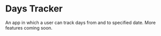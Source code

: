 # Days Tracker

An app in which a user can track days from and to specified date. More features coming soon.
